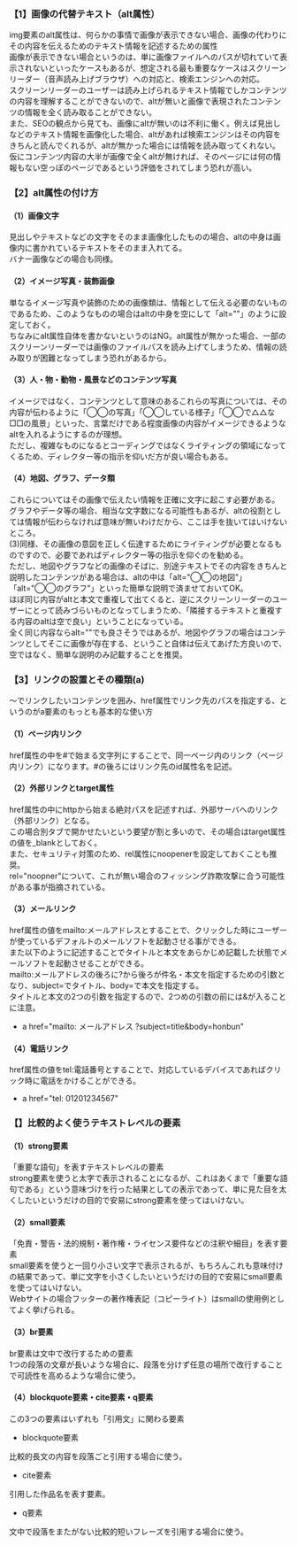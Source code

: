 ### 【1】画像の代替テキスト（alt属性）
img要素のalt属性は、何らかの事情で画像が表示できない場合、画像の代わりにその内容を伝えるためのテキスト情報を記述するための属性<br>
画像が表示できない場合というのは、単に画像ファイルへのパスが切れていて表示されないといったケースもあるが、想定される最も重要なケースはスクリーンリーダー（音声読み上げブラウザ）への対応と、検索エンジンへの対応。<br>
スクリーンリーダーのユーザーは読み上げられるテキスト情報でしかコンテンツの内容を理解することができないので、altが無いと画像で表現されたコンテンツの情報を全く読み取ることができない。<br>
また、SEOの観点から見ても、画像にaltが無いのは不利に働く。例えば見出しなどのテキスト情報を画像化した場合、altがあれば検索エンジンはその内容をきちんと読んでくれるが、altが無かった場合には情報を読み取ってくれない。<br>
仮にコンテンツ内容の大半が画像で全くaltが無ければ、そのページには何の情報もない空っぽのページであるという評価をされてしまう恐れが高い。

### 【2】alt属性の付け方
#### （1）画像文字
見出しやテキストなどの文字をそのまま画像化したものの場合、altの中身は画像内に書かれているテキストをそのまま入れてる。<br>
バナー画像などの場合も同様。

#### （2）イメージ写真・装飾画像
単なるイメージ写真や装飾のための画像類は、情報として伝える必要のないものであるため、このようなものの場合はaltの中身を空にして「alt=""」のように設定しておく。<br>
ちなみにalt属性自体を書かないというのはNG。alt属性が無かった場合、一部のスクリーンリーダーでは画像のファイルパスを読み上げてしまうため、情報の読み取りが困難となってしまう恐れがあるから。

#### （3）人・物・動物・風景などのコンテンツ写真
イメージではなく、コンテンツとして意味のあるこれらの写真については、その内容が伝わるように「◯◯の写真」「◯◯している様子」「◯◯で△△な□□の風景」といった、言葉だけである程度画像の内容がイメージできるようなaltを入れるようにするのが理想。<br>
ただし、複雑なものになるとコーディングではなくライティングの領域になってくるため、ディレクター等の指示を仰いだ方が良い場合もある。

#### （4）地図、グラフ、データ類
これらについてはその画像で伝えたい情報を正確に文字に起こす必要がある。<br>
グラフやデータ等の場合、相当な文字数になる可能性もあるが、altの役割としては情報が伝わらなければ意味が無いわけだから、ここは手を抜いてはいけないところ。<br>
(3)同様、その画像の意図を正しく伝達するためにライティングが必要となるものですので、必要であればディレクター等の指示を仰ぐのを勧める。<br>
ただし、地図やグラフなどの画像のそばに、別途テキストでその内容をきちんと説明したコンテンツがある場合は、altの中は「alt="◯◯の地図"」「alt="◯◯のグラフ"」といった簡単な説明で済ませておいてOK。<br>
ほぼ同じ内容がaltと本文で重複して出てくると、逆にスクリーンリーダーのユーザーにとって読みづらいものとなってしまうため、「隣接するテキストと重複する内容のaltは空で良い」ということになっている。<br>
全く同じ内容ならalt=""でも良さそうではあるが、地図やグラフの場合はコンテンツとしてそこに画像が存在する、ということ自体は伝えてあげた方良いので、空ではなく、簡単な説明のみ記載することを推奨。

### 【3】リンクの設置とその種類(a)
<a>〜</a>でリンクしたいコンテンツを囲み、href属性でリンク先のパスを指定する、というのがa要素のもっとも基本的な使い方
#### （1）ページ内リンク
href属性の中を#で始まる文字列にすることで、同一ページ内のリンク（ページ内リンク）になります。#の後ろにはリンク先のid属性名を記述。

#### （2）外部リンクとtarget属性
href属性の中にhttpから始まる絶対パスを記述すれば、外部サーバへのリンク（外部リンク）となる。<br>
この場合別タブで開かせたいという要望が割と多いので、その場合はtarget属性の値を_blankとしておく。<br>
また、セキュリティ対策のため、rel属性にnoopenerを設定しておくことも推奨。<br>
rel="noopner"について、これが無い場合のフィッシング詐欺攻撃に合う可能性がある事が指摘されている。

#### （3）メールリンク
href属性の値をmailto:メールアドレスとすることで、クリックした時にユーザーが使っているデフォルトのメールソフトを起動させる事ができる。<br>
また以下のように記述することでタイトルと本文をあらかじめ記載した状態でメールソフトを起動させることができる。<br>
mailto:メールアドレスの後ろに?から後ろが件名・本文を指定するための引数となり、subject=でタイトル、body=で本文を指定する。<br>
タイトルと本文の2つの引数を指定するので、2つめの引数の前には&が入ることに注意。
- a href="mailto: メールアドレス ?subject=title&body=honbun" 

#### （4）電話リンク
href属性の値をtel:電話番号とすることで、対応しているデバイスであればクリック時に電話をかけることができる。
- a href="tel: 01201234567"

### 【】比較的よく使うテキストレベルの要素
#### （1）strong要素
「重要な語句」を表すテキストレベルの要素<br>
strong要素を使うと太字で表示されることになるが、これはあくまで「重要な語句である」という意味づけを行った結果としての表示であって、単に見た目を太くしたいというだけの目的で安易にstrong要素を使ってはいけない。

#### （2）small要素
「免責・警告・法的規制・著作権・ライセンス要件などの注釈や細目」を表す要素<br>
small要素を使うと一回り小さい文字で表示されるが、もちろんこれも意味付けの結果であって、単に文字を小さくしたいというだけの目的で安易にsmall要素を使ってはいけない。<br>
Webサイトの場合フッターの著作権表記（コピーライト）はsmallの使用例としてよく挙げられる。

#### （3）br要素
br要素は文中で改行するための要素<br>
1つの段落の文章が長いような場合に、段落を分けず任意の場所で改行することで可読性を高めるような場合に使う。

#### （4）blockquote要素・cite要素・q要素
この3つの要素はいずれも「引用文」に関わる要素
- blockquote要素

比較的長文の内容を段落ごと引用する場合に使う。
- cite要素

引用した作品名を表す要素。
- q要素

文中で段落をまたがない比較的短いフレーズを引用する場合に使う。

